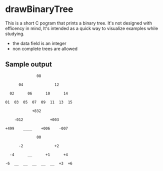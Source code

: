 # drawBinaryTree

This is a short C pogram that prints a binary tree.
It's not designed with efficency in mind, It's intended as a quick way to visualize examples while studying. 

  * the data field is an integer
  * non complete trees are allowed
 
 
## Sample output

```
              08                              

      04              12              

  02      06      10      14      

01  03  05  07  09  11  13  15  
```
```
            +832                            

    -012            +003            

+499    ____    +006    -007    

```

```
              00                              

      -2              +2              

  -4      __      +1      +4      

-6  __  __  __  __  __  +3  +6  
```

